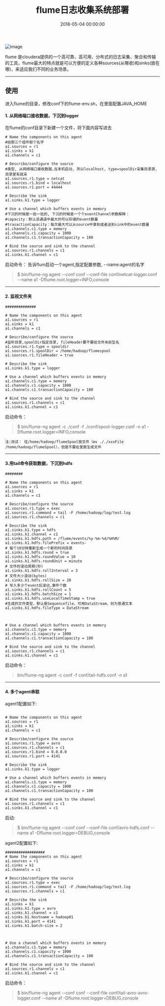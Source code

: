 ﻿---
layout: post
title: flume日志收集系统部署
date: 2018-05-04 00:00:00
categories: 大数据
tags: Flume
---

![image](https://i.loli.net/2019/06/30/5d185621173a293040.jpg)

flume 是cloudera提供的一个高可靠、高可用、分布式的日志采集、聚合和传输的工具，flume最大的特点就是可以方便的定义各种sources(从哪收)和sinks(放在哪)，来适应我们不同的业务场景。

---

## 使用

进入flume的目录，修改conf下的flume-env.sh，在里面配置JAVA_HOME

#### 1. 从网络端口接收数据，下沉到logger

在flume的conf目录下新建一个文件，将下面内容写进去

```shell
# Name the components on this agent
#给那三个组件取个名字
a1.sources = r1
a1.sinks = k1
a1.channels = c1

# Describe/configure the source
#类型, 从网络端口接收数据,在本机启动, 所以localhost, type=spoolDir采集目录源,目录里有就采
a1.sources.r1.type = netcat
a1.sources.r1.bind = localhost
a1.sources.r1.port = 44444

# Describe the sink
a1.sinks.k1.type = logger

# Use a channel which buffers events in memory
#下沉的时候是一批一批的, 下沉的时候是一个个eventChannel参数解释：
#capacity：默认该通道中最大的可以存储的event数量
#trasactionCapacity：每次最大可以从source中拿到或者送到sink中的event数量
a1.channels.c1.type = memory
a1.channels.c1.capacity = 1000
a1.channels.c1.transactionCapacity = 100

# Bind the source and sink to the channel
a1.sources.r1.channels = c1
a1.sinks.k1.channel = c1
```

启动命令：  告诉flum启动一个agent,指定配置参数, --name:agent的名字  

> $ bin/flume-ng agent --conf conf --conf-file conf/netcat-logger.conf --name a1 -Dflume.root.logger=INFO,console

---

#### 2. 监视文件夹

```shell
##############

# Name the components on this agent
a1.sources = r1
a1.sinks = k1
a1.channels = c1

# Describe/configure the source
#监听目录,spoolDir指定目录, fileHeader要不要给文件夹前坠名
a1.sources.r1.type = spooldir
a1.sources.r1.spoolDir = /home/hadoop/flumespool
a1.sources.r1.fileHeader = true

# Describe the sink
a1.sinks.k1.type = logger

# Use a channel which buffers events in memory
a1.channels.c1.type = memory
a1.channels.c1.capacity = 1000
a1.channels.c1.transactionCapacity = 100

# Bind the source and sink to the channel
a1.sources.r1.channels = c1
a1.sinks.k1.channel = c1
```

启动命令：  

> $ bin/flume-ng agent -c ./conf -f ./conf/spool-logger.conf -n a1 -Dflume.root.logger=INFO,console

`注:测试： 往/home/hadoop/flumeSpool放文件（mv ././xxxFile /home/hadoop/flumeSpool），但是不要在里面生成文件`

---

#### 3.用tail命令获取数据，下沉到hdfs

```shell
########

# Name the components on this agent
a1.sources = r1
a1.sinks = k1
a1.channels = c1

# Describe/configure the source
a1.sources.r1.type = exec
a1.sources.r1.command = tail -F /home/hadoop/log/test.log
a1.sources.r1.channels = c1

# Describe the sink
a1.sinks.k1.type = hdfs
a1.sinks.k1.channel = c1
a1.sinks.k1.hdfs.path = /flume/events/%y-%m-%d/%H%M/
a1.sinks.k1.hdfs.filePrefix = events-
# 每个10分钟重新生成一个新的时间目录
a1.sinks.k1.hdfs.round = true
a1.sinks.k1.hdfs.roundValue = 10
a1.sinks.k1.hdfs.roundUnit = minute
# 文件的滚动周期(秒)
a1.sinks.k1.hdfs.rollInterval = 3
# 文件大小滚动(bytes)
a1.sinks.k1.hdfs.rollSize = 20
# 写入多少个event后滚动,事件个数
a1.sinks.k1.hdfs.rollCount = 5
a1.sinks.k1.hdfs.batchSize = 1
a1.sinks.k1.hdfs.useLocalTimeStamp = true
#生成的文件类型，默认是Sequencefile，可用DataStream，则为普通文本
a1.sinks.k1.hdfs.fileType = DataStream



# Use a channel which buffers events in memory
a1.channels.c1.type = memory
a1.channels.c1.capacity = 1000
a1.channels.c1.transactionCapacity = 100

# Bind the source and sink to the channel
a1.sources.r1.channels = c1
a1.sinks.k1.channel = c1
```

启动命令：

> bin/flume-ng agent -c conf -f conf/tail-hdfs.conf -n a1

---

#### 4. 多个agent串联

agent1配置如下:

```shell

# Name the components on this agent
a1.sources = r1
a1.sinks = k1
a1.channels = c1

# Describe/configure the source
a1.sources.r1.type = avro
a1.sources.r1.channels = c1
a1.sources.r1.bind = 0.0.0.0
a1.sources.r1.port = 4141

# Describe the sink
a1.sinks.k1.type = logger

# Use a channel which buffers events in memory
a1.channels.c1.type = memory
a1.channels.c1.capacity = 1000
a1.channels.c1.transactionCapacity = 100

# Bind the source and sink to the channel
a1.sources.r1.channels = c1
a1.sinks.k1.channel = c1
```

启动:

> $ bin/flume-ng agent --conf conf --conf-file conf/avro-hdfs.conf --name a1 -Dflume.root.logger=DEBUG,console

agent2配置如下:

```shell
##################
# Name the components on this agent
a1.sources = r1
a1.sinks = k1
a1.channels = c1

# Describe/configure the source
a1.sources.r1.type = exec
a1.sources.r1.command = tail -F /home/hadoop/log/test.log
a1.sources.r1.channels = c1

# Describe the sink
a1.sinks = k1
a1.sinks.k1.type = avro
a1.sinks.k1.channel = c1
a1.sinks.k1.hostname = hadoop01
a1.sinks.k1.port = 4141
a1.sinks.k1.batch-size = 2



# Use a channel which buffers events in memory
a1.channels.c1.type = memory
a1.channels.c1.capacity = 1000
a1.channels.c1.transactionCapacity = 100

# Bind the source and sink to the channel
a1.sources.r1.channels = c1
a1.sinks.k1.channel = c1

```
启动命令：
> $ bin/flume-ng agent --conf conf --conf-file conf/tail-avro-avro-logger.conf --name a1 -Dflume.root.logger=DEBUG,console